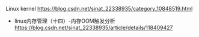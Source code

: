 
Linux kernel https://blog.csdn.net/sinat_22338935/category_10848519.html
- linux内存管理（十四）-内存OOM触发分析 https://blog.csdn.net/sinat_22338935/article/details/118409427
